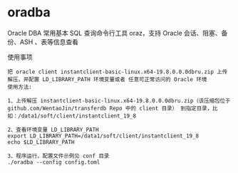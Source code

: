 # oradba
Oracle DBA 常用基本 SQL 查询命令行工具 oraz，支持 Oracle 会话、阻塞、备份、ASH 、表等信息查看

使用事项

```
把 oracle client instantclient-basic-linux.x64-19.8.0.0.0dbru.zip 上传解压，并配置 LD_LIBRARY_PATH 环境变量或者 任意可正常访问的 Oracle 环境
使用方法:

1、上传解压 instantclient-basic-linux.x64-19.8.0.0.0dbru.zip（该压缩包位于 github.com/WentaoJin/transferdb Repo 中的 client 目录） 到指定目录，比如：/data1/soft/client/instantclient_19_8

2、查看环境变量 LD_LIBRARY_PATH
export LD_LIBRARY_PATH=/data1/soft/client/instantclient_19_8
echo $LD_LIBRARY_PATH

3、程序运行，配置文件示例见 conf 目录
./oradba --config config.toml
```

